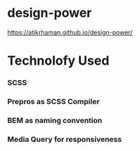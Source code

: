 # design-power

https://atikrhaman.github.io/design-power/

# Technolofy Used
### SCSS
### Prepros as SCSS Compiler
### BEM as naming convention
### Media Query for responsiveness

